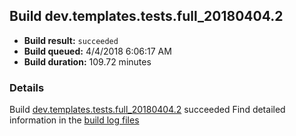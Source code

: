## Build dev.templates.tests.full_20180404.2
- **Build result:** `succeeded`
- **Build queued:** 4/4/2018 6:06:17 AM
- **Build duration:** 109.72 minutes
### Details
Build [dev.templates.tests.full_20180404.2](https://winappstudio.visualstudio.com/web/build.aspx?pcguid=a4ef43be-68ce-4195-a619-079b4d9834c2&builduri=vstfs%3a%2f%2f%2fBuild%2fBuild%2f25376) succeeded
Find detailed information in the [build log files](https://uwpctdiags.blob.core.windows.net/buildlogs/dev.templates.tests.full_20180404.2_logs.zip)
